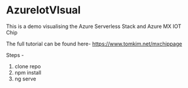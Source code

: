 # AzureIotVIsual

This is a demo visualising the Azure Serverless Stack and Azure MX IOT Chip

The full tutorial can be found here-  https://www.tomkim.net/mxchippage


Steps - 

1) clone repo
2) npm install
3) ng serve
